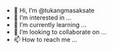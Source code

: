 - 👋 Hi, I’m @tukangmasaksate
- 👀 I’m interested in ...
- 🌱 I’m currently learning ...
- 💞️ I’m looking to collaborate on ...
- 📫 How to reach me ...

<!---
tukangmasaksate/tukangmasaksate is a ✨ special ✨ repository because its `README.md` (this file) appears on your GitHub profile.
You can click the Preview link to take a look at your changes.
--->
